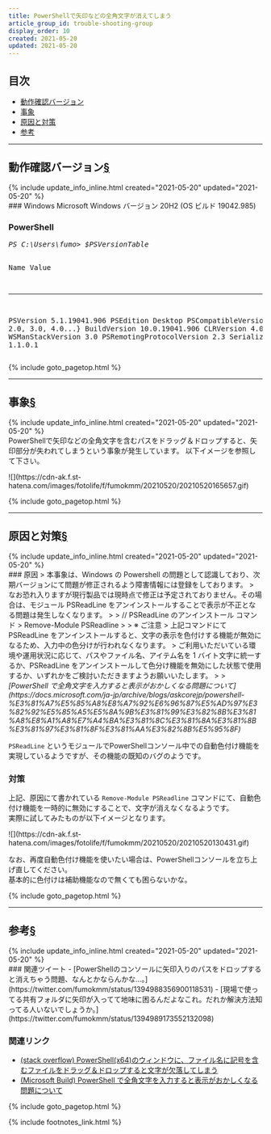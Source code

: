 ```yaml
---
title: PowerShellで矢印などの全角文字が消えてしまう
article_group_id: trouble-shooting-group
display_order: 10
created: 2021-05-20
updated: 2021-05-20
---
```


## <a name="index">目次</a>

<ul id="index_ul">
<li><a href="#動作確認バージョン">動作確認バージョン</a></li>
<li><a href="#事象">事象</a></li>
<li><a href="#原因と対策">原因と対策</a></li>
<li><a href="#参考">参考</a></li>
</ul>

* * *
## <a name="動作確認バージョン">動作確認バージョン</a><a href="#動作確認バージョン">§</a>
<div class="chapter-updated">{% include update_info_inline.html created="2021-05-20" updated="2021-05-20" %}</div>
### Windows
Microsoft Windows  
バージョン 20H2 (OS ビルド 19042.985)

### PowerShell
<div class="code-box-output no-title">
<pre>
<em class="command">PS C:\Users\fumo> $PSVersionTable</em>

Name                           Value
----                           -----
PSVersion                      5.1.19041.906
PSEdition                      Desktop
PSCompatibleVersions           {1.0, 2.0, 3.0, 4.0...}
BuildVersion                   10.0.19041.906
CLRVersion                     4.0.30319.42000
WSManStackVersion              3.0
PSRemotingProtocolVersion      2.3
SerializationVersion           1.1.0.1
</pre>
</div>

{% include goto_pagetop.html %}

* * *
## <a name="事象">事象</a><a href="#事象">§</a>
<div class="chapter-updated">{% include update_info_inline.html created="2021-05-20" updated="2021-05-20" %}</div>
PowerShellで矢印などの全角文字を含むパスをドラッグ＆ドロップすると、矢印部分が失われてしまうという事象が発生しています。  
以下イメージを参照して下さい。

<p class="center" markdown="span">
![](https://cdn-ak.f.st-hatena.com/images/fotolife/f/fumokmm/20210520/20210520165657.gif)
</p>

{% include goto_pagetop.html %}

* * *
## <a name="原因と対策">原因と対策</a><a href="#原因と対策">§</a>
<div class="chapter-updated">{% include update_info_inline.html created="2021-05-20" updated="2021-05-20" %}</div>
### 原因
> 本事象は、Windows の Powershell の問題として認識しており、次期バージョンにて問題が修正されるよう障害情報には登録をしております。  
> なお恐れ入りますが現行製品では現時点で修正は予定されておりません。その場合は、モジュール PSReadLine をアンインストールすることで表示が不正となる問題は発生しなくなります。  
>   
> // PSReadLine のアンインストール コマンド  
> Remove-Module PSReadline  
>   
> ※ ご注意  
> 上記コマンドにて PSReadLine をアンインストールすると、文字の表示を色付けする機能が無効になるため、入力中の色分けが行われなくなります。  
> ご利用いただいている環境や運用状況に応じて、パスやファイル名、アイテム名を 1 バイト文字に統一するか、PSReadLine をアンインストールして色分け機能を無効にした状態で使用するか、いずれかをご検討いただきますようお願いいたします。  
>   
> <cite>[PowerShell で全角文字を入力すると表示がおかしくなる問題について](https://docs.microsoft.com/ja-jp/archive/blogs/askcorejp/powershell-%E3%81%A7%E5%85%A8%E8%A7%92%E6%96%87%E5%AD%97%E3%82%92%E5%85%A5%E5%8A%9B%E3%81%99%E3%82%8B%E3%81%A8%E8%A1%A8%E7%A4%BA%E3%81%8C%E3%81%8A%E3%81%8B%E3%81%97%E3%81%8F%E3%81%AA%E3%82%8B%E5%95%8F)</cite>

`PSReadLine` というモジュールでPowerShellコンソール中での自動色付け機能を実現しているようですが、その機能の既知のバグのようです。

### 対策
上記、原因にて書かれている `Remove-Module PSReadline` コマンドにて、自動色付け機能を一時的に無効にすることで、文字が消えなくなるようです。  
実際に試してみたものが以下イメージとなります。

<p class="center" markdown="span">
![](https://cdn-ak.f.st-hatena.com/images/fotolife/f/fumokmm/20210520/20210520130431.gif)
</p>

なお、再度自動色付け機能を使いたい場合は、PowerShellコンソールを立ち上げ直してください。  
基本的に色付けは補助機能なので無くても困らないかな。

{% include goto_pagetop.html %}

* * *
## <a name="参考">参考</a><a href="#参考">§</a>
<div class="chapter-updated">{% include update_info_inline.html created="2021-05-20" updated="2021-05-20" %}</div>
### 関連ツイート
- [PowerShellのコンソールに矢印入りのパスをドロップすると消えちゃう問題、なんとかならんかな…。](https://twitter.com/fumokmm/status/1394988356900118531)
- [現場で使ってる共有フォルダに矢印が入ってて地味に困るんだよなこれ。だれか解決方法知ってる人いないでしょうか。](https://twitter.com/fumokmm/status/1394989173552132098)

### 関連リンク
- [(stack overflow) PowerShell(x64)のウィンドウに、ファイル名に記号を含むファイルをドラッグ＆ドロップすると文字が欠落してしまう](https://ja.stackoverflow.com/questions/55494/powershellx64%E3%81%AE%E3%82%A6%E3%82%A3%E3%83%B3%E3%83%89%E3%82%A6%E3%81%AB-%E3%83%95%E3%82%A1%E3%82%A4%E3%83%AB%E5%90%8D%E3%81%AB%E8%A8%98%E5%8F%B7%E3%82%92%E5%90%AB%E3%82%80%E3%83%95%E3%82%A1%E3%82%A4%E3%83%AB%E3%82%92%E3%83%89%E3%83%A9%E3%83%83%E3%82%B0-%E3%83%89%E3%83%AD%E3%83%83%E3%83%97%E3%81%99%E3%82%8B%E3%81%A8%E6%96%87%E5%AD%97%E3%81%8C%E6%AC%A0%E8%90%BD%E3%81%97%E3%81%A6%E3%81%97%E3%81%BE%E3%81%86)
- [(Microsoft Build) PowerShell で全角文字を入力すると表示がおかしくなる問題について](https://docs.microsoft.com/ja-jp/archive/blogs/askcorejp/powershell-%E3%81%A7%E5%85%A8%E8%A7%92%E6%96%87%E5%AD%97%E3%82%92%E5%85%A5%E5%8A%9B%E3%81%99%E3%82%8B%E3%81%A8%E8%A1%A8%E7%A4%BA%E3%81%8C%E3%81%8A%E3%81%8B%E3%81%97%E3%81%8F%E3%81%AA%E3%82%8B%E5%95%8F)

{% include goto_pagetop.html %}

{% include footnotes_link.html %}
